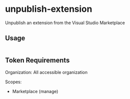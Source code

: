 # unpublish-extension

Unpublish an extension from the Visual Studio Marketplace

## Usage

```yml

```

## Token Requirements

Organization: All accessible organization

Scopes:
- Marketplace (manage)